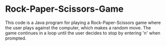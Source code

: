 # Rock-Paper-Scissors-Game
This code is a Java program for playing a Rock-Paper-Scissors game where the user plays against the computer, which makes a random move. The game continues in a loop until the user decides to stop by entering 'n' when prompted.
